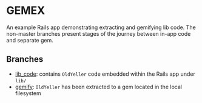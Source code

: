 # GEMEX

An example Rails app demonstrating extracting and gemifying lib code. The non-master branches present stages of the journey between in-app code and separate gem.

## Branches

- [lib_code](https://github.com/tdumitrescu/gemex/tree/lib_code): contains `OldYeller` code embedded within the Rails app under `lib/`
- [gemify](https://github.com/tdumitrescu/gemex/tree/gemify): `OldYeller` has been extracted to a gem located in the local filesystem
